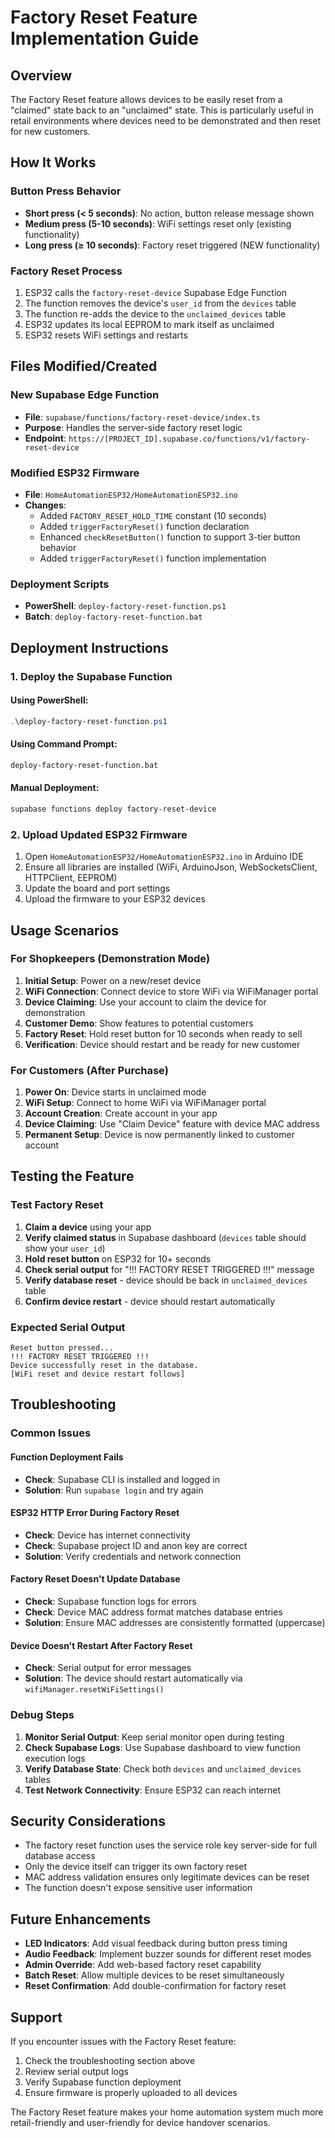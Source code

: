 # Factory Reset Feature Implementation Guide

## Overview

The Factory Reset feature allows devices to be easily reset from a "claimed" state back to an "unclaimed" state. This is particularly useful in retail environments where devices need to be demonstrated and then reset for new customers.

## How It Works

### Button Press Behavior
- **Short press (< 5 seconds)**: No action, button release message shown
- **Medium press (5-10 seconds)**: WiFi settings reset only (existing functionality)
- **Long press (≥ 10 seconds)**: Factory reset triggered (NEW functionality)

### Factory Reset Process
1. ESP32 calls the `factory-reset-device` Supabase Edge Function
2. The function removes the device's `user_id` from the `devices` table
3. The function re-adds the device to the `unclaimed_devices` table
4. ESP32 updates its local EEPROM to mark itself as unclaimed
5. ESP32 resets WiFi settings and restarts

## Files Modified/Created

### New Supabase Edge Function
- **File**: `supabase/functions/factory-reset-device/index.ts`
- **Purpose**: Handles the server-side factory reset logic
- **Endpoint**: `https://[PROJECT_ID].supabase.co/functions/v1/factory-reset-device`

### Modified ESP32 Firmware
- **File**: `HomeAutomationESP32/HomeAutomationESP32.ino`
- **Changes**:
  - Added `FACTORY_RESET_HOLD_TIME` constant (10 seconds)
  - Added `triggerFactoryReset()` function declaration
  - Enhanced `checkResetButton()` function to support 3-tier button behavior
  - Added `triggerFactoryReset()` function implementation

### Deployment Scripts
- **PowerShell**: `deploy-factory-reset-function.ps1`
- **Batch**: `deploy-factory-reset-function.bat`

## Deployment Instructions

### 1. Deploy the Supabase Function

#### Using PowerShell:
```powershell
.\deploy-factory-reset-function.ps1
```

#### Using Command Prompt:
```cmd
deploy-factory-reset-function.bat
```

#### Manual Deployment:
```bash
supabase functions deploy factory-reset-device
```

### 2. Upload Updated ESP32 Firmware
1. Open `HomeAutomationESP32/HomeAutomationESP32.ino` in Arduino IDE
2. Ensure all libraries are installed (WiFi, ArduinoJson, WebSocketsClient, HTTPClient, EEPROM)
3. Update the board and port settings
4. Upload the firmware to your ESP32 devices

## Usage Scenarios

### For Shopkeepers (Demonstration Mode)
1. **Initial Setup**: Power on a new/reset device
2. **WiFi Connection**: Connect device to store WiFi via WiFiManager portal
3. **Device Claiming**: Use your account to claim the device for demonstration
4. **Customer Demo**: Show features to potential customers
5. **Factory Reset**: Hold reset button for 10 seconds when ready to sell
6. **Verification**: Device should restart and be ready for new customer

### For Customers (After Purchase)
1. **Power On**: Device starts in unclaimed mode
2. **WiFi Setup**: Connect to home WiFi via WiFiManager portal
3. **Account Creation**: Create account in your app
4. **Device Claiming**: Use "Claim Device" feature with device MAC address
5. **Permanent Setup**: Device is now permanently linked to customer account

## Testing the Feature

### Test Factory Reset
1. **Claim a device** using your app
2. **Verify claimed status** in Supabase dashboard (`devices` table should show your `user_id`)
3. **Hold reset button** on ESP32 for 10+ seconds
4. **Check serial output** for "!!! FACTORY RESET TRIGGERED !!!" message
5. **Verify database reset** - device should be back in `unclaimed_devices` table
6. **Confirm device restart** - device should restart automatically

### Expected Serial Output
```
Reset button pressed...
!!! FACTORY RESET TRIGGERED !!!
Device successfully reset in the database.
[WiFi reset and device restart follows]
```

## Troubleshooting

### Common Issues

#### Function Deployment Fails
- **Check**: Supabase CLI is installed and logged in
- **Solution**: Run `supabase login` and try again

#### ESP32 HTTP Error During Factory Reset
- **Check**: Device has internet connectivity
- **Check**: Supabase project ID and anon key are correct
- **Solution**: Verify credentials and network connection

#### Factory Reset Doesn't Update Database
- **Check**: Supabase function logs for errors
- **Check**: Device MAC address format matches database entries
- **Solution**: Ensure MAC addresses are consistently formatted (uppercase)

#### Device Doesn't Restart After Factory Reset
- **Check**: Serial output for error messages
- **Solution**: The device should restart automatically via `wifiManager.resetWiFiSettings()`

### Debug Steps
1. **Monitor Serial Output**: Keep serial monitor open during testing
2. **Check Supabase Logs**: Use Supabase dashboard to view function execution logs
3. **Verify Database State**: Check both `devices` and `unclaimed_devices` tables
4. **Test Network Connectivity**: Ensure ESP32 can reach internet

## Security Considerations

- The factory reset function uses the service role key server-side for full database access
- Only the device itself can trigger its own factory reset
- MAC address validation ensures only legitimate devices can be reset
- The function doesn't expose sensitive user information

## Future Enhancements

- **LED Indicators**: Add visual feedback during button press timing
- **Audio Feedback**: Implement buzzer sounds for different reset modes
- **Admin Override**: Add web-based factory reset capability
- **Batch Reset**: Allow multiple devices to be reset simultaneously
- **Reset Confirmation**: Add double-confirmation for factory reset

## Support

If you encounter issues with the Factory Reset feature:
1. Check the troubleshooting section above
2. Review serial output logs
3. Verify Supabase function deployment
4. Ensure firmware is properly uploaded to all devices

The Factory Reset feature makes your home automation system much more retail-friendly and user-friendly for device handover scenarios.
